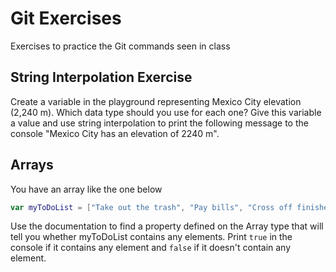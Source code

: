 # Git Exercises
Exercises to practice the Git commands seen in class

## String Interpolation Exercise
Create a variable in the playground representing Mexico City elevation (2,240 m). Which data type should you use for each one? Give this variable a value and use string interpolation to print the following message to the console "Mexico City has an elevation of 2240 m".

## Arrays
You have an array like the one below
```swift
var myToDoList = ["Take out the trash", "Pay bills", "Cross off finished items"]
```
 
Use the documentation to find a property defined on the Array type that will tell you whether myToDoList
contains any elements. Print `true` in the console if it contains any element and `false` if it doesn't contain any element.
